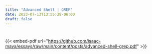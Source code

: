 ```yaml
---
title: "Advanced Shell | GREP"
date: 2023-07-13T13:55:28-06:00
draft: false
---
```


# 
{{< embed-pdf url="https://github.com/isaac-maya/essays/raw/main/content/posts/advanced-shell-grep.pdf" >}}


